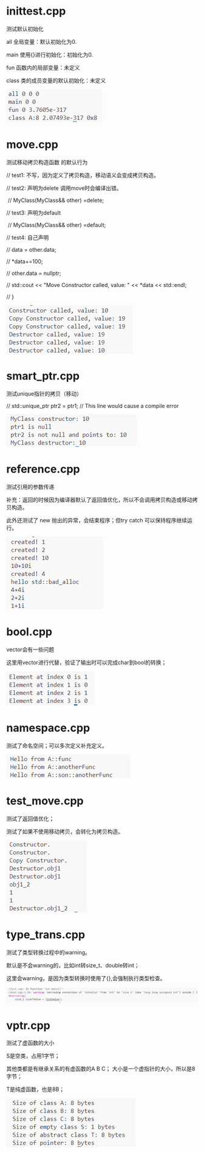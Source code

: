 # inittest.cpp

测试默认初始化

all		 全局变量：默认初始化为0.

main	使用{}进行初始化：初始化为0.

fun	   函数内的局部变量：未定义

class	类的成员变量的默认初始化：未定义

![image-20250316145629385](readme.assets/image-20250316145629385.png)





# move.cpp

测试移动拷贝构造函数  的默认行为

// test1:  不写，因为定义了拷贝构造，移动语义会变成拷贝构造。

// test2: 声明为delete   调用move时会编译出错。

​	// MyClass(MyClass&& other) =delete;   

// test3: 声明为default

​	// MyClass(MyClass&& other) =default;   

// test4: 自己声明

  //   data = other.data;

  //   *data+=100;

  //   other.data = nullptr;

  //   std::cout << "Move Constructor called, value: " << *data << std::endl;

  // }

![image-20250316145926240](readme.assets/image-20250316145926240.png)



# smart_ptr.cpp

测试unique指针的拷贝（移动）

// std::unique_ptr<MyClass> ptr2 = ptr1; // This line would cause a compile error

![image-20250316150427510](readme.assets/image-20250316150427510.png)



# reference.cpp

测试引用的参数传递

补充：返回的时候因为编译器默认了返回值优化，所以不会调用拷贝构造或移动拷贝构造。



此外还测试了 new 抛出的异常，会结束程序；但try catch 可以保持程序继续运行。

![image-20250316150733903](readme.assets/image-20250316150733903.png)





# bool.cpp

vector<bool>会有一些问题

这里用vector<char>进行代替，验证了输出时可以完成char到bool的转换；

![image-20250316191209251](readme.assets/image-20250316191209251.png)





# namespace.cpp

测试了命名空间；可以多次定义补充定义。

![image-20250316191429509](readme.assets/image-20250316191429509.png)





# test_move.cpp

测试了返回值优化；

测试了如果不使用移动拷贝，会转化为拷贝构造。



![image-20250316192043389](readme.assets/image-20250316192043389.png)



# type_trans.cpp

测试了类型转换过程中的warning。

默认是不会warning的，比如int转size_t、double转int；

这里会warning，是因为类型转换时使用了{},会强制执行类型检查。

![image-20250316192541371](readme.assets/image-20250316192541371.png)





# vptr.cpp

测试了虚函数的大小

S是空类，占用1字节；

其他类都是有继承关系的有虚函数的A B C； 大小是一个虚指针的大小，所以是8字节；

T是纯虚函数，也是8B；

![image-20250316192754265](readme.assets/image-20250316192754265.png)